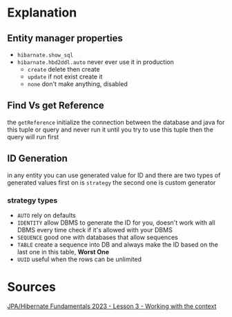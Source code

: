 # Explanation
## Entity manager properties
- `hibarnate.show_sql` 
- `hibarnate.hbd2ddl.auto` never ever use it in production 
	- `create` delete then create
	- `update` if not exist create it
	- `none` don't make anything, disabled
## Find Vs get Reference
the `getReference` initialize the connection between the database and java for this tuple or query and never run it until you try to use this tuple then the query will run first
## ID Generation 
in any entity you can use generated value for ID and there are two types of generated values first on is `strategy` the second one is custom generator 
### strategy types
- `AUTO` rely on defaults 
- `IDENTITY` allow DBMS to generate the ID for you, doesn't work with all DBMS every time check if it's allowed with your DBMS
- `SEQUENCE` good one with databases that allow sequences 
- `TABLE` create a sequence into DB and always make the ID based on the last one in this table, **Worst One** 
- `UUID` useful when the rows can be unlimited 
# Sources
[JPA/Hibernate Fundamentals 2023 - Lesson 3 - Working with the context](https://www.youtube.com/watch?v=eWjobgcuQFo&list=PLEocw3gLFc8UYNv0uRG399GSggi8icTL6&index=3&t=1s&pp=iAQB "JPA/Hibernate Fundamentals 2023 - Lesson 3 - Working with the context") 
